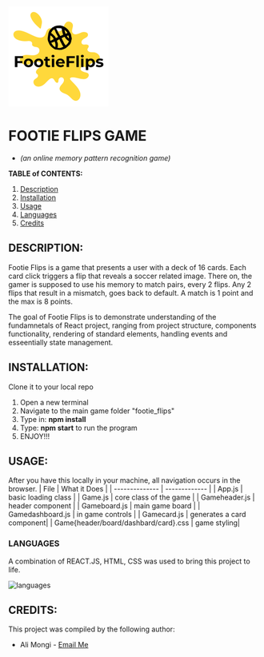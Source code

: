 ![logo](https://github.com/alialfa/footie_flips/blob/master/src/images/header/logo.png "Logo")

# FOOTIE FLIPS GAME

- _(an online memory pattern recognition game)_

**TABLE of CONTENTS:**

1. [Description](#description)
2. [Installation](#installation)
3. [Usage](#usage)
4. [Languages](#languages)
5. [Credits](#credits)

## DESCRIPTION:

Footie Flips is a game that presents a user with a deck of 16 cards. Each card click triggers a flip that reveals a soccer related image. There on, the gamer is supposed to use his memory to match pairs, every 2 flips. Any 2 flips that result in a mismatch, goes back to default. A match is 1 point and the max is 8 points. 

The goal of Footie Flips is to demonstrate understanding of the fundamnetals of React project, ranging from project structure, components functionality, rendering of standard elements, handling events and esseentially state management.

## INSTALLATION:

Clone it to your local repo

1. Open a new terminal
2. Navigate to the main game folder "footie_flips"
3. Type in: **npm install**
4. Type: **npm start** to run the program
5. ENJOY!!!

## USAGE:

After you have this locally in your machine, all navigation occurs in the browser.
| File | What it Does |
| -------------- | ------------- |
| App.js | basic loading class |
| Game.js | core class of the game |
| Gameheader.js | header component |
| Gameboard.js | main game board |
| Gamedashboard.js | in game controls |
| Gamecard.js | generates a card component|
| Game{header/board/dashbard/card}.css | game styling|

### LANGUAGES

A combination of REACT.JS, HTML, CSS was used to bring this project to life.

![languages](https://curatti.com/wp-content/uploads/2017/11/ReactJS-1000x500.jpg)

## CREDITS:

This project was compiled by the following author:

- Ali Mongi - [Email Me](mailto:alphan.mongi@gmail.com)
